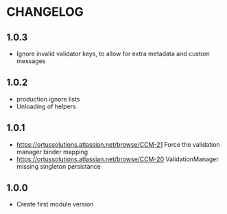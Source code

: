 CHANGELOG
=========
## 1.0.3
* Ignore invalid validator keys, to allow for extra metadata and custom messages

## 1.0.2
* production ignore lists
* Unloading of helpers

## 1.0.1
* https://ortussolutions.atlassian.net/browse/CCM-21 Force the validation manager binder mapping
* https://ortussolutions.atlassian.net/browse/CCM-20 ValidationManager missing singleton persistance

## 1.0.0
* Create first module version